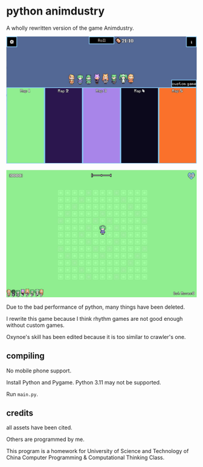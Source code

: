 # python animdustry

A wholly rewritten version of the game Animdustry.

![](https://raw.githubusercontent.com/GrandDawn/python-animdustry/main/pictures/1.jpg)

![](https://raw.githubusercontent.com/GrandDawn/python-animdustry/main/pictures/2.jpg)

Due to the bad performance of python, many things have been deleted.

I rewrite this game because I think rhythm games are not good enough without custom games.

Oxynoe's skill has been edited because it is too similar to crawler's one.

## compiling

No mobile phone support.

Install Python and Pygame. Python 3.11 may not be supported.

Run `main.py`. 

## credits

all assets have been cited.

Others are programmed by me.

This program is a homework for University of Science and Technology of China Computer Programming & Computational Thinking Class.
